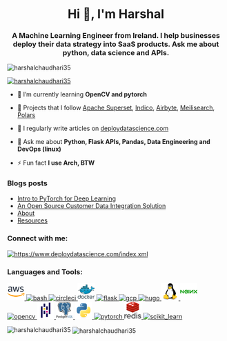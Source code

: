 <h1 align="center">Hi 👋, I'm Harshal</h1>
<h3 align="center">A Machine Learning Engineer from Ireland. I help businesses deploy their data strategy into SaaS products. Ask me about python, data science and APIs.</h3>

<p align="left"> <img src="https://komarev.com/ghpvc/?username=harshalchaudhari35&label=Profile%20views&color=0e75b6&style=flat" alt="harshalchaudhari35" /> </p>

<p align="left"> <a href="https://github.com/ryo-ma/github-profile-trophy"><img src="https://github-profile-trophy.vercel.app/?username=harshalchaudhari35" alt="harshalchaudhari35" /></a> </p>

- 🌱 I’m currently learning **OpenCV and pytorch**

- 👯 Projects that I follow [Apache Superset](https://github.com/apache/superset), [Indico](https://github.com/indico/indico), [Airbyte](https://github.com/airbytehq/airbyte), [Meilisearch](https://github.com/meilisearch/meilisearch), [Polars](https://github.com/pola-rs/polars)
- 📝 I regularly write articles on [deploydatascience.com](deploydatascience.com)

- 💬 Ask me about **Python, Flask APIs, Pandas, Data Engineering and DevOps (linux)**

- ⚡ Fun fact **I use Arch, BTW**

### Blogs posts
<!-- BLOG-POST-LIST:START -->
- [Intro to PyTorch for Deep Learning](https://www.deploydatascience.com/posts/intro-to-pytorch-for-deep-learning/)
- [An Open Source Customer Data Integration Solution](https://www.deploydatascience.com/posts/data-integration-solution/)
- [About](https://www.deploydatascience.com/about/)
- [Resources](https://www.deploydatascience.com/resources/)
<!-- BLOG-POST-LIST:END -->

<h3 align="left">Connect with me:</h3>
<p align="left">
<a href="/https://www.deploydatascience.com/index.xml" target="blank"><img align="center" src="https://raw.githubusercontent.com/rahuldkjain/github-profile-readme-generator/master/src/images/icons/Social/rss.svg" alt="https://www.deploydatascience.com/index.xml" height="30" width="40" /></a>
</p>

<h3 align="left">Languages and Tools:</h3>
<p align="left"> <a href="https://aws.amazon.com" target="_blank" rel="noreferrer"> <img src="https://raw.githubusercontent.com/devicons/devicon/master/icons/amazonwebservices/amazonwebservices-original-wordmark.svg" alt="aws" width="40" height="40"/> </a> <a href="https://www.gnu.org/software/bash/" target="_blank" rel="noreferrer"> <img src="https://www.vectorlogo.zone/logos/gnu_bash/gnu_bash-icon.svg" alt="bash" width="40" height="40"/> </a> <a href="https://circleci.com" target="_blank" rel="noreferrer"> <img src="https://www.vectorlogo.zone/logos/circleci/circleci-icon.svg" alt="circleci" width="40" height="40"/> </a> <a href="https://www.docker.com/" target="_blank" rel="noreferrer"> <img src="https://raw.githubusercontent.com/devicons/devicon/master/icons/docker/docker-original-wordmark.svg" alt="docker" width="40" height="40"/> </a> <a href="https://flask.palletsprojects.com/" target="_blank" rel="noreferrer"> <img src="https://www.vectorlogo.zone/logos/pocoo_flask/pocoo_flask-icon.svg" alt="flask" width="40" height="40"/> </a> <a href="https://cloud.google.com" target="_blank" rel="noreferrer"> <img src="https://www.vectorlogo.zone/logos/google_cloud/google_cloud-icon.svg" alt="gcp" width="40" height="40"/> </a> <a href="https://gohugo.io/" target="_blank" rel="noreferrer"> <img src="https://api.iconify.design/logos-hugo.svg" alt="hugo" width="40" height="40"/> </a> <a href="https://www.linux.org/" target="_blank" rel="noreferrer"> <img src="https://raw.githubusercontent.com/devicons/devicon/master/icons/linux/linux-original.svg" alt="linux" width="40" height="40"/> </a> <a href="https://www.nginx.com" target="_blank" rel="noreferrer"> <img src="https://raw.githubusercontent.com/devicons/devicon/master/icons/nginx/nginx-original.svg" alt="nginx" width="40" height="40"/> </a> <a href="https://opencv.org/" target="_blank" rel="noreferrer"> <img src="https://www.vectorlogo.zone/logos/opencv/opencv-icon.svg" alt="opencv" width="40" height="40"/> </a> <a href="https://pandas.pydata.org/" target="_blank" rel="noreferrer"> <img src="https://raw.githubusercontent.com/devicons/devicon/2ae2a900d2f041da66e950e4d48052658d850630/icons/pandas/pandas-original.svg" alt="pandas" width="40" height="40"/> </a> <a href="https://www.postgresql.org" target="_blank" rel="noreferrer"> <img src="https://raw.githubusercontent.com/devicons/devicon/master/icons/postgresql/postgresql-original-wordmark.svg" alt="postgresql" width="40" height="40"/> </a> <a href="https://www.python.org" target="_blank" rel="noreferrer"> <img src="https://raw.githubusercontent.com/devicons/devicon/master/icons/python/python-original.svg" alt="python" width="40" height="40"/> </a> <a href="https://pytorch.org/" target="_blank" rel="noreferrer"> <img src="https://www.vectorlogo.zone/logos/pytorch/pytorch-icon.svg" alt="pytorch" width="40" height="40"/> </a> <a href="https://redis.io" target="_blank" rel="noreferrer"> <img src="https://raw.githubusercontent.com/devicons/devicon/master/icons/redis/redis-original-wordmark.svg" alt="redis" width="40" height="40"/> </a> <a href="https://scikit-learn.org/" target="_blank" rel="noreferrer"> <img src="https://upload.wikimedia.org/wikipedia/commons/0/05/Scikit_learn_logo_small.svg" alt="scikit_learn" width="40" height="40"/> </a> </p>

<p><img align="left" src="https://github-readme-stats.vercel.app/api/top-langs?username=harshalchaudhari35&show_icons=true&locale=en&layout=compact" alt="harshalchaudhari35" /></p>

<p>&nbsp;<img align="center" src="https://github-readme-stats.vercel.app/api?username=harshalchaudhari35&show_icons=true&locale=en" alt="harshalchaudhari35" /></p>





<!--
**harshalchaudhari35/harshalchaudhari35** is a ✨ _special_ ✨ repository because its `README.md` (this file) appears on your GitHub profile.

Here are some ideas to get you started:

- 🔭 I’m currently working on ...
- 🌱 I’m currently learning ...
- 👯 I’m looking to collaborate on ...
- 🤔 I’m looking for help with ...
- 💬 Ask me about ...
- 📫 How to reach me: ...
- 😄 Pronouns: ...
- ⚡ Fun fact: ...
-->
